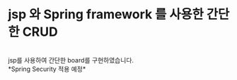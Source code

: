 # jsp 와 Spring framework 를 사용한 간단한 CRUD

<br/>
jsp를 사용하여 간단한 board를 구현하였습니다.
<br/>
*Spring Security 적용 예정*
